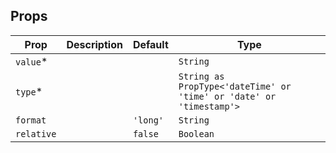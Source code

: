 ## Props

| Prop       | Description | Default  | Type                                                                |
| ---------- | ----------- | -------- | ------------------------------------------------------------------- |
| `value`\*  |             |          | `String`                                                            |
| `type`\*   |             |          | `String as PropType<'dateTime' or 'time' or 'date' or 'timestamp'>` |
| `format`   |             | `'long'` | `String`                                                            |
| `relative` |             | `false`  | `Boolean`                                                           |
